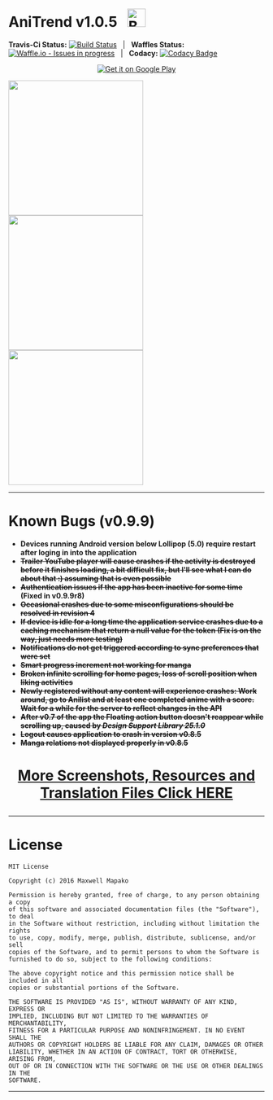 # __AniTrend v1.0.5__ &nbsp; <a href='https://ko-fi.com/A3772XCL' target='_blank'><img height='36' style='border:0px;height:36px;' src='https://az743702.vo.msecnd.net/cdn/kofi5.png?v=0' border='0' alt='Buy Me a Coffee at ko-fi.com' /></a>

__Travis-Ci Status:__ [![Build Status](https://travis-ci.org/wax911/anitrend-app.svg?branch=hotfix%2Flist_browse)](https://travis-ci.org/wax911/anitrend-app) &nbsp; | &nbsp; __Waffles Status:__ [![Waffle.io - Issues in progress](https://badge.waffle.io/wax911/anitrend-app.svg?label=in%20progress&title=In%20Progress)](http://waffle.io/wax911/anitrend-app) &nbsp; | &nbsp; __Codacy:__ [![Codacy Badge](https://api.codacy.com/project/badge/Grade/c678d2333509460aa25c00833514f1f2)](https://www.codacy.com/app/wax911/anitrend-app?utm_source=github.com&amp;utm_medium=referral&amp;utm_content=wax911/anitrend-app&amp;utm_campaign=Badge_Grade)


<p align="center"><a href='https://play.google.com/store/apps/details?id=com.mxt.anitrend&pcampaignid=MKT-Other-global-all-co-prtnr-py-PartBadge-Mar2515-1'><img alt='Get it on Google Play' src='https://play.google.com/intl/en_us/badges/images/generic/en_badge_web_generic.png'/></a></p>

<img src="https://github.com/wax911/anitrend-resources/raw/master/screenshots/Nexus4/device-2017-03-12-132055.png" width=265/> <img src="https://github.com/wax911/anitrend-resources/raw/master/screenshots/Nexus4/device-2017-03-12-132113.png" width=265/> <img src="https://github.com/wax911/anitrend-resources/raw/master/screenshots/Nexus4/device-2017-03-12-132128.png" width=265/>
___
# __Known Bugs (v0.9.9)__
- __Devices running Android version below Lollipop (5.0) require restart after loging in into the application__
- __~~Trailer YouTube player will cause crashes if the activity is destroyed before it finishes loading, a bit difficult fix, but I'll see what I can do about that :) assuming that is even possible~~__
- __~~Authentication issues if the app has been inactive for some time~~ (Fixed in v0.9.9r8)__
- __~~Occasional crashes due to some misconfigurations should be resolved in revision 4~~__
- __~~If device is idle for a long time the application service crashes due to a caching mechanism that return a null value for the token (Fix is on the way, just needs more testing)~~__
- __~~Notifications do not get triggered according to sync preferences that were set~~__
- __~~Smart progress increment not working for manga~~__
- __~~Broken infinite scrolling for home pages, loss of scroll position when liking activities~~__
- __~~Newly registered without any content will experience crashes: Work around, go to Anilist and at least one completed anime with a score. Wait for a while for the server to reflect changes in the API~~__
- __~~After v0.7 of the app the Floating action button doesn't reappear while scrolling up, caused by *Design Support Library 25.1.0*~~__
- __~~Logout causes application to crash in version v0.8.5~~__
- __~~Manga relations not displayed properly in v0.8.5~~__

# __<p align="center"><a href="https://github.com/wax911/anitrend-resources">More Screenshots, Resources and Translation Files Click HERE</a></p>__

___
# __License__
```
MIT License

Copyright (c) 2016 Maxwell Mapako

Permission is hereby granted, free of charge, to any person obtaining a copy
of this software and associated documentation files (the "Software"), to deal
in the Software without restriction, including without limitation the rights
to use, copy, modify, merge, publish, distribute, sublicense, and/or sell
copies of the Software, and to permit persons to whom the Software is
furnished to do so, subject to the following conditions:

The above copyright notice and this permission notice shall be included in all
copies or substantial portions of the Software.

THE SOFTWARE IS PROVIDED "AS IS", WITHOUT WARRANTY OF ANY KIND, EXPRESS OR
IMPLIED, INCLUDING BUT NOT LIMITED TO THE WARRANTIES OF MERCHANTABILITY,
FITNESS FOR A PARTICULAR PURPOSE AND NONINFRINGEMENT. IN NO EVENT SHALL THE
AUTHORS OR COPYRIGHT HOLDERS BE LIABLE FOR ANY CLAIM, DAMAGES OR OTHER
LIABILITY, WHETHER IN AN ACTION OF CONTRACT, TORT OR OTHERWISE, ARISING FROM,
OUT OF OR IN CONNECTION WITH THE SOFTWARE OR THE USE OR OTHER DEALINGS IN THE
SOFTWARE.
```

 ___
